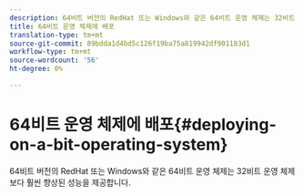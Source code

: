 ```yaml
---
description: 64비트 버전의 RedHat 또는 Windows와 같은 64비트 운영 체제는 32비트 운영 체제보다 훨씬 향상된 성능을 제공합니다.
title: 64비트 운영 체제에 배포
translation-type: tm+mt
source-git-commit: 89bdda1d4bd5c126f19ba75a819942df901183d1
workflow-type: tm+mt
source-wordcount: '56'
ht-degree: 0%

---
```



# 64비트 운영 체제에 배포{#deploying-on-a-bit-operating-system}

64비트 버전의 RedHat 또는 Windows와 같은 64비트 운영 체제는 32비트 운영 체제보다 훨씬 향상된 성능을 제공합니다.

